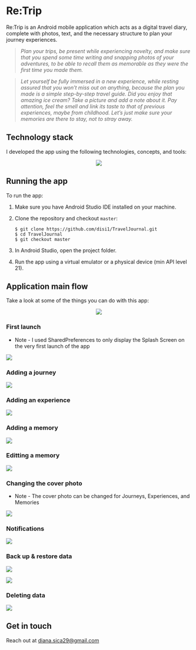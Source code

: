 # Re:Trip
Re:Trip is an Android mobile application which acts as a digital travel diary, complete with photos, text, and the necessary structure to plan your journey experiences.

> *Plan your trips, be present while experiencing novelty, and make sure that you spend some time writing and snapping photos of your adventures, to be able to recall them as memorable as they were the first time you made them.*

> *Let yourself be fully immersed in a new experience, while resting assured that you won’t miss out on anything, because the plan you made is a simple step-by-step travel guide. Did you enjoy that amazing ice cream? Take a picture and add a note about it. Pay attention, feel the smell and link its taste to that of previous experiences, maybe from childhood. Let’s just make sure your memories are there to stay, not to stray away.*

## Technology stack
I developed the app using the following technologies, concepts, and tools:
<p align="center">
  <img src="./assets/TechStack.png">
</p>

## Running the app
To run the app:

1. Make sure you have Android Studio IDE installed on your machine.
1. Clone the repository and checkout `master`:

    ```
    $ git clone https://github.com/disi1/TravelJournal.git
    $ cd TravelJournal
    $ git checkout master
    ```
1. In Android Studio, open the project folder.
1. Run the app using a virtual emulator or a physical device (min API level 21).

## Application main flow
Take a look at some of the things you can do with this app:
<p align="center">
  <img src="./assets/MainFlow.png">
</p>

### First launch
* Note - I used SharedPreferences to only display the Splash Screen on the very first launch of the app

![](./assets/gifs/first_app_launch.gif)

### Adding a journey

![](./assets/gifs/adding_a_journey.gif)

### Adding an experience

![](./assets/gifs/adding_an_experience.gif)

### Adding a memory

![](./assets/gifs/adding_a_memory.gif)

### Editting a memory

![](./assets/gifs/editting_a_memory.gif)

### Changing the cover photo
* Note - The cover photo can be changed for Journeys, Experiences, and Memories

![](./assets/gifs/changing_the_cover_photo.gif)

### Notifications

![](./assets/gifs/notifications.gif)

### Back up & restore data

![](./assets/gifs/back_up_data.gif)

![](./assets/gifs/restore_data.gif)

### Deleting data

![](./assets/gifs/deleting_data.gif)

## Get in touch
Reach out at [diana.sica29@gmail.com](mailto:diana.sica29@gmail.com)
